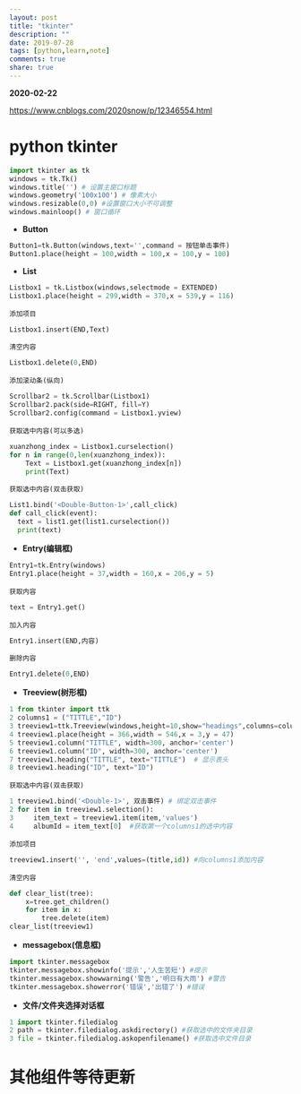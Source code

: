 ```yaml
---
layout: post
title: "tkinter"
description: ""
date: 2019-07-28
tags: [python,learn,note]
comments: true
share: true
---
```


**2020-02-22**

https://www.cnblogs.com/2020snow/p/12346554.html

# python tkinter 

```python
import tkinter as tk
windows = tk.Tk()
windows.title('') # 设置主窗口标题
windows.geometry('100x100') # 像素大小
windows.resizable(0,0) #设置窗口大小不可调整
windows.mainloop() # 窗口循环
```
- **Button**
```python
Button1=tk.Button(windows,text='',command = 按钮单击事件)
Button1.place(height = 100,width = 100,x = 100,y = 100)
```
- **List**
```python
Listbox1 = tk.Listbox(windows,selectmode = EXTENDED)
Listbox1.place(height = 299,width = 370,x = 539,y = 116)
```
    添加项目
```python
Listbox1.insert(END,Text)
```
    清空内容
```python
Listbox1.delete(0,END)
```
    添加滚动条(纵向)
```python
Scrollbar2 = tk.Scrollbar(Listbox1)
Scrollbar2.pack(side=RIGHT, fill=Y)
Scrollbar2.config(command = Listbox1.yview)
```
    获取选中内容(可以多选)
```python
xuanzhong_index = Listbox1.curselection()
for n in range(0,len(xuanzhong_index)):
    Text = Listbox1.get(xuanzhong_index[n])
    print(Text)
```
    获取选中内容(双击获取)
```python
List1.bind('<Double-Button-1>',call_click)
def call_click(event):
  text = list1.get(list1.curselection())
  print(text)
```


- **Entry(编辑框)**
```python
Entry1=tk.Entry(windows)
Entry1.place(height = 37,width = 160,x = 206,y = 5)
```
    获取内容
```python
text = Entry1.get()
```
    加入内容
```python
Entry1.insert(END,内容)
```
    删除内容
```python
Entry1.delete(0,END)
```

- **Treeview(树形框)**
```python
1 from tkinter import ttk
2 columns1 = ("TITTLE","ID")
3 treeview1=ttk.Treeview(windows,height=10,show="headings",columns=columns1)
4 treeview1.place(height = 366,width = 546,x = 3,y = 47)
5 treeview1.column("TITTLE", width=300, anchor='center')
6 treeview1.column("ID", width=300, anchor='center')
7 treeview1.heading("TITTLE", text="TITTLE")  # 显示表头
8 treeview1.heading("ID", text="ID")
```
    获取选中内容(双击获取)
```python
1 treeview1.bind('<Double-1>', 双击事件) # 绑定双击事件
2 for item in treeview1.selection():
3     item_text = treeview1.item(item,'values')
4     albumId = item_text[0]  #获取第一个columns1的选中内容
```
    添加项目
```python
treeview1.insert('', 'end',values=(title,id)) #向columns1添加内容
```
    清空内容
```python
def clear_list(tree):
    x=tree.get_children()
    for item in x:
        tree.delete(item)
clear_list(treeview1)
```


- **messagebox(信息框)**
```python
import tkinter.messagebox
tkinter.messagebox.showinfo('提示','人生苦短') #提示
tkinter.messagebox.showwarning('警告','明日有大雨') #警告
tkinter.messagebox.showerror('错误','出错了') #错误
```

- **文件/文件夹选择对话框**
```python
1 import tkinter.filedialog
2 path = tkinter.filedialog.askdirectory() #获取选中的文件夹目录
3 file = tkinter.filedialog.askopenfilename() #获取选中文件目录
```

# 其他组件等待更新

